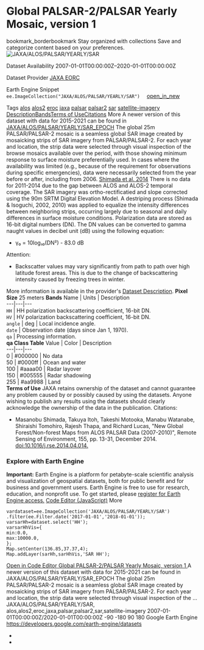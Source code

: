  
#  Global PALSAR-2/PALSAR Yearly Mosaic, version 1 
bookmark_borderbookmark Stay organized with collections  Save and categorize content based on your preferences.
![JAXA/ALOS/PALSAR/YEARLY/SAR](https://developers.google.com/earth-engine/datasets/images/JAXA/JAXA_ALOS_PALSAR_YEARLY_SAR_sample.png) 

Dataset Availability
    2007-01-01T00:00:00Z–2020-01-01T00:00:00Z 

Dataset Provider
     [ JAXA EORC ](https://www.eorc.jaxa.jp/ALOS/en/dataset/fnf_e.htm) 

Earth Engine Snippet
     `    ee.ImageCollection("JAXA/ALOS/PALSAR/YEARLY/SAR")   ` [ open_in_new ](https://code.earthengine.google.com/?scriptPath=Examples:Datasets/JAXA/JAXA_ALOS_PALSAR_YEARLY_SAR) 

Tags
     [alos](https://developers.google.com/earth-engine/datasets/tags/alos) [alos2](https://developers.google.com/earth-engine/datasets/tags/alos2) [eroc](https://developers.google.com/earth-engine/datasets/tags/eroc) [jaxa](https://developers.google.com/earth-engine/datasets/tags/jaxa) [palsar](https://developers.google.com/earth-engine/datasets/tags/palsar) [palsar2](https://developers.google.com/earth-engine/datasets/tags/palsar2) [sar](https://developers.google.com/earth-engine/datasets/tags/sar) [satellite-imagery](https://developers.google.com/earth-engine/datasets/tags/satellite-imagery)
[Description](https://developers.google.com/earth-engine/datasets/catalog/JAXA_ALOS_PALSAR_YEARLY_SAR#description)[Bands](https://developers.google.com/earth-engine/datasets/catalog/JAXA_ALOS_PALSAR_YEARLY_SAR#bands)[Terms of Use](https://developers.google.com/earth-engine/datasets/catalog/JAXA_ALOS_PALSAR_YEARLY_SAR#terms-of-use)[Citations](https://developers.google.com/earth-engine/datasets/catalog/JAXA_ALOS_PALSAR_YEARLY_SAR#citations) More
A newer version of this dataset with data for 2015-2021 can be found in [JAXA/ALOS/PALSAR/YEARLY/SAR_EPOCH](https://developers.google.com/earth-engine/datasets/catalog/JAXA_ALOS_PALSAR_YEARLY_SAR_EPOCH)
The global 25m PALSAR/PALSAR-2 mosaic is a seamless global SAR image created by mosaicking strips of SAR imagery from PALSAR/PALSAR-2. For each year and location, the strip data were selected through visual inspection of the browse mosaics available over the period, with those showing minimum response to surface moisture preferentially used. In cases where the availability was limited (e.g., because of the requirement for observations during specific emergencies), data were necessarily selected from the year before or after, including from 2006. [Shimada et al. 2014](https://doi.org/10.1016/j.rse.2014.04.014)
There is no data for 2011-2014 due to the gap between ALOS and ALOS-2 temporal coverage.
The SAR imagery was ortho-rectificatied and slope corrected using the 90m SRTM Digital Elevation Model. A destriping process (Shimada & Isoguchi, 2002, 2010) was applied to equalize the intensity differences between neighboring strips, occurring largely due to seasonal and daily differences in surface moisture conditions.
Polarization data are stored as 16-bit digital numbers (DN). The DN values can be converted to gamma naught values in decibel unit (dB) using the following equation:
  * γ₀ = 10log₁₀(DN²) - 83.0 dB


Attention:
  * Backscatter values may vary significantly from path to path over high latitude forest areas. This is due to the change of backscattering intensity caused by freezing trees in winter.


More information is available in the provider's [Dataset Description](https://www.eorc.jaxa.jp/ALOS/en/palsar_fnf/DatasetDescription_PALSAR2_Mosaic_FNF_revH.pdf).
**Pixel Size** 25 meters 
**Bands**
Name | Units | Description  
---|---|---  
`HH` | HH polarization backscattering coefficient, 16-bit DN.  
`HV` | HV polarization backscattering coefficient, 16-bit DN.  
`angle` | deg | Local incidence angle.  
`date` | Observation date (days since Jan 1, 1970).  
`qa` | Processing information.  
**qa Class Table**
Value | Color | Description  
---|---|---  
0 | #000000 | No data  
50 | #0000ff | Ocean and water  
100 | #aaaa00 | Radar layover  
150 | #005555 | Radar shadowing  
255 | #aa9988 | Land  
**Terms of Use**
JAXA retains ownership of the dataset and cannot guarantee any problem caused by or possibly caused by using the datasets. Anyone wishing to publish any results using the datasets should clearly acknowledge the ownership of the data in the publication.
Citations:
  * Masanobu Shimada, Takuya Itoh, Takeshi Motooka, Manabu Watanabe, Shiraishi Tomohiro, Rajesh Thapa, and Richard Lucas, "New Global Forest/Non-forest Maps from ALOS PALSAR Data (2007-2010)", Remote Sensing of Environment, 155, pp. 13-31, December 2014. [doi:10.1016/j.rse.2014.04.014.](https://doi.org/10.1016/j.rse.2014.04.014)


### Explore with Earth Engine
**Important:** Earth Engine is a platform for petabyte-scale scientific analysis and visualization of geospatial datasets, both for public benefit and for business and government users. Earth Engine is free to use for research, education, and nonprofit use. To get started, please [register for Earth Engine access.](https://console.cloud.google.com/earth-engine)
[Code Editor (JavaScript)](https://developers.google.com/earth-engine/datasets/catalog/JAXA_ALOS_PALSAR_YEARLY_SAR#code-editor-javascript-sample) More
```
vardataset=ee.ImageCollection('JAXA/ALOS/PALSAR/YEARLY/SAR')
.filter(ee.Filter.date('2017-01-01','2018-01-01'));
varsarHh=dataset.select('HH');
varsarHhVis={
min:0.0,
max:10000.0,
};
Map.setCenter(136.85,37.37,4);
Map.addLayer(sarHh,sarHhVis,'SAR HH');
```
[ Open in Code Editor ](https://code.earthengine.google.com/?scriptPath=Examples:Datasets/JAXA/JAXA_ALOS_PALSAR_YEARLY_SAR)
[ Global PALSAR-2/PALSAR Yearly Mosaic, version 1 ](https://developers.google.com/earth-engine/datasets/catalog/JAXA_ALOS_PALSAR_YEARLY_SAR)
A newer version of this dataset with data for 2015-2021 can be found in JAXA/ALOS/PALSAR/YEARLY/SAR_EPOCH The global 25m PALSAR/PALSAR-2 mosaic is a seamless global SAR image created by mosaicking strips of SAR imagery from PALSAR/PALSAR-2. For each year and location, the strip data were selected through visual inspection of the …
JAXA/ALOS/PALSAR/YEARLY/SAR, alos,alos2,eroc,jaxa,palsar,palsar2,sar,satellite-imagery 
2007-01-01T00:00:00Z/2020-01-01T00:00:00Z
-90 -180 90 180 
Google Earth Engine
https://developers.google.com/earth-engine/datasets
  * [ ](https://doi.org/https://www.eorc.jaxa.jp/ALOS/en/dataset/fnf_e.htm)
  * [ ](https://doi.org/https://developers.google.com/earth-engine/datasets/catalog/JAXA_ALOS_PALSAR_YEARLY_SAR)


